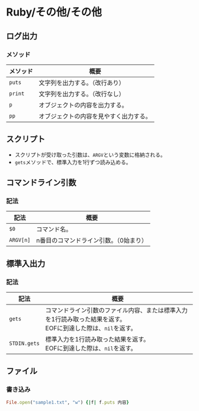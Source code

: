 # Ruby/その他/その他

## ログ出力

### メソッド

| メソッド | 概要                                   |
| -------- | -------------------------------------- |
| `puts`   | 文字列を出力する。（改行あり）         |
| `print`  | 文字列を出力する。（改行なし）         |
| `p`      | オブジェクトの内容を出力する。         |
| `pp`     | オブジェクトの内容を見やすく出力する。 |

## スクリプト

- スクリプトが受け取った引数は、`ARGV`という変数に格納される。
- `gets`メソッドで、標準入力を1行ずつ読み込める。

## コマンドライン引数

### 記法

| 記法      | 概要                                   |
| --------- | -------------------------------------- |
| `$0`      | コマンド名。                           |
| `ARGV[n]` | n番目のコマンドライン引数。（0始まり） |

## 標準入出力

### 記法

| 記法         | 概要                                                         |
| ------------ | ------------------------------------------------------------ |
| `gets`       | コマンドライン引数のファイル内容、または標準入力を1行読み取った結果を返す。<br />EOFに到達した際は、`nil`を返す。 |
| `STDIN.gets` | 標準入力を1行読み取った結果を返す。<br />EOFに到達した際は、`nil`を返す。 |

## ファイル

### 書き込み

```ruby
File.open("sample1.txt", "w") {|f| f.puts 内容}
```
